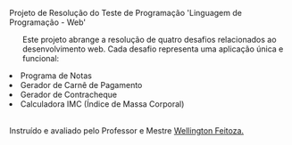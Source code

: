 <p>Projeto de Resolução do Teste de Programação 'Linguagem de Programação - Web'</p>

<ul>Este projeto abrange a resolução de quatro desafios relacionados ao desenvolvimento web. Cada desafio representa uma aplicação única e funcional:</ul>
<li>Programa de Notas</li>
<li>Gerador de Carnê de Pagamento</li>
<li>Gerador de Contracheque </li>
<li>Calculadora IMC (Índice de Massa Corporal)</li>
</br>

Instruído e avaliado pelo Professor e Mestre [Wellington Feitoza.](https://www.linkedin.com/in/wellingtonfeitoza/)
